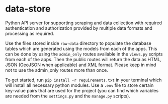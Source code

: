 # data-store
Python API server for supporting scraping and data collection with required authentication and authorization provided by multiple data formats and processing as required.

Use the files stored inside `raw-data` directory to populate the database tables which are generated using the models from each of the apps. This can be done by using the `admin_only` routes available in the `views.py` scripts from each of the apps. Then the public routes will return the data as HTML, JSON (GeoJSON when applicable) and XML format. Please keep in mind not to use the admin_only routes more than once.

To get started, run `pip install -r requirements.txt` in your terminal which will install all necessary python modules. Use a `.env` file to store certain key-value pairs that are used for the project (you can find which variables are needed from the `settings.py` and the `manage.py` scripts).
